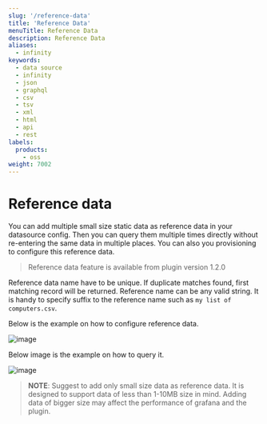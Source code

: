 ```yaml
---
slug: '/reference-data'
title: 'Reference Data'
menuTitle: Reference Data
description: Reference Data
aliases:
  - infinity
keywords:
  - data source
  - infinity
  - json
  - graphql
  - csv
  - tsv
  - xml
  - html
  - api
  - rest
labels:
  products:
    - oss
weight: 7002
---
```


# Reference data

You can add multiple small size static data as reference data in your datasource config. Then you can query them multiple times directly without re-entering the same data in multiple places. You can also you provisioning to configure this reference data.

> Reference data feature is available from plugin version 1.2.0

Reference data name have to be unique. If duplicate matches found, first matching record will be returned. Reference name can be any valid string. It is handy to specify suffix to the reference name such as `my list of computers.csv`.

Below is the example on how to configure reference data.

![image](https://user-images.githubusercontent.com/153843/198975951-1642f55d-e2a8-4eab-ae18-b2f2a9d3fce1.png#center)

Below image is the example on how to query it.

![image](https://user-images.githubusercontent.com/153843/198976089-0736c591-2a53-4aac-a58f-00f3c92797f8.png#center)

> **NOTE**: Suggest to add only small size data as reference data. It is designed to support data of less than 1-10MB size in mind. Adding data of bigger size may affect the performance of grafana and the plugin.
